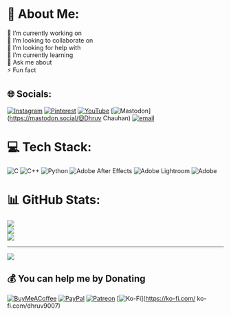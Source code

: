 # 💫 About Me:
🔭 I’m currently working on<br>👯 I’m looking to collaborate on<br>🤝 I’m looking for help with<br>🌱 I’m currently learning<br>💬 Ask me about<br>⚡ Fun fact


## 🌐 Socials:
[![Instagram](https://img.shields.io/badge/Instagram-%23E4405F.svg?logo=Instagram&logoColor=white)](https://instagram.com/saturn.fq) [![Pinterest](https://img.shields.io/badge/Pinterest-%23E60023.svg?logo=Pinterest&logoColor=white)](https://pinterest.com/dhruvchauhan576) [![YouTube](https://img.shields.io/badge/YouTube-%23FF0000.svg?logo=YouTube&logoColor=white)](https://youtube.com/@Saturn_qe) [![Mastodon](https://img.shields.io/badge/-MASTODON-%232B90D9?logo=mastodon&logoColor=white)](https://mastodon.social/@Dhruv Chauhan) [![email](https://img.shields.io/badge/Email-D14836?logo=gmail&logoColor=white)](mailto:dhruvchauhan576@gmail.com) 

# 💻 Tech Stack:
![C](https://img.shields.io/badge/c-%2300599C.svg?style=for-the-badge&logo=c&logoColor=white) ![C++](https://img.shields.io/badge/c++-%2300599C.svg?style=for-the-badge&logo=c%2B%2B&logoColor=white) ![Python](https://img.shields.io/badge/python-3670A0?style=for-the-badge&logo=python&logoColor=ffdd54) ![Adobe After Effects](https://img.shields.io/badge/Adobe%20After%20Effects-9999FF.svg?style=for-the-badge&logo=Adobe%20After%20Effects&logoColor=white) ![Adobe Lightroom](https://img.shields.io/badge/Adobe%20Lightroom-31A8FF.svg?style=for-the-badge&logo=Adobe%20Lightroom&logoColor=white) ![Adobe](https://img.shields.io/badge/adobe-%23FF0000.svg?style=for-the-badge&logo=adobe&logoColor=white)
# 📊 GitHub Stats:
![](https://github-readme-stats.vercel.app/api?username=Dhruv-fx&theme=dark&hide_border=false&include_all_commits=true&count_private=true)<br/>
![](https://nirzak-streak-stats.vercel.app/?user=Dhruv-fx&theme=dark&hide_border=false)<br/>
![](https://github-readme-stats.vercel.app/api/top-langs/?username=Dhruv-fx&theme=dark&hide_border=false&include_all_commits=true&count_private=true&layout=compact)

---
[![](https://visitcount.itsvg.in/api?id=Dhruv-fx&icon=0&color=0)](https://visitcount.itsvg.in)

  ## 💰 You can help me by Donating
  [![BuyMeACoffee](https://img.shields.io/badge/Buy%20Me%20a%20Coffee-ffdd00?style=for-the-badge&logo=buy-me-a-coffee&logoColor=black)](https://buymeacoffee.com/buymeacoffee.com/dhruv9007) [![PayPal](https://img.shields.io/badge/PayPal-00457C?style=for-the-badge&logo=paypal&logoColor=white)](https://paypal.me/dhruvchauhan576@gmail.com) [![Patreon](https://img.shields.io/badge/Patreon-F96854?style=for-the-badge&logo=patreon&logoColor=white)](https://patreon.com/patreon.com/Dhruv900) [![Ko-Fi](https://img.shields.io/badge/Ko--fi-F16061?style=for-the-badge&logo=ko-fi&logoColor=white)](https://ko-fi.com/ ko-fi.com/dhruv9007) 

  
<!-- Proudly created with GPRM ( https://gprm.itsvg.in ) -->
